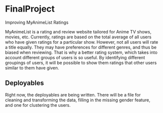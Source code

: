 # FinalProject

Improving MyAnimeList Ratings

MyAnimeList is a rating and review website tailored for Anime TV shows, movies, etc. Currently, ratings are based on the total average of all users who have given ratings for a particular show. However, not all users will rate a title equally. They may have preferences for different genres, and thus be biased when reviewing. That is why a better rating system, which takes into account different groups of users is so useful. By identifying different groupings of users, it will be possible to show them ratings that other users similar to them have given.

## Deployables
Right now, the deployables are being written. There will be a file for cleaning and transforming the data, filling in the missing gender feature, and one for clustering the users.
